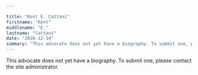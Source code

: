 ```yaml
---

title: "Kent E. Cattani"
firstname: "Kent"
middlename: "E."
lastname: "Cattani"
date: "2020-12-14"
summary: "This advocate does not yet have a biography. To submit one, please contact the site administrator."
---
```

This advocate does not yet have a biography. To submit one, please contact the site administrator.

